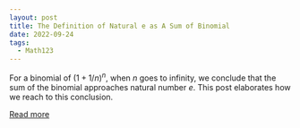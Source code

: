 ```yaml
---
layout: post
title: The Definition of Natural e as A Sum of Binomial
date: 2022-09-24
tags:
  - Math123
---
```


For a binomial of $(1+ 1/n)^n$, when $n$ goes to infinity, we conclude that the sum of the binomial approaches natural number $e$. This post elaborates how we reach to this conclusion.

[Read more](https://drive.google.com/file/d/12GLtyGXjpRNgDbHRXfc-zRNRHy5ODCsg/view?usp=sharing)

<br>
